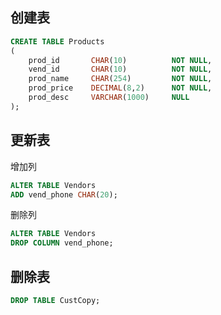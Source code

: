 ## 创建表

```sql
CREATE TABLE Products
(
    prod_id       CHAR(10)          NOT NULL,
    vend_id       CHAR(10)          NOT NULL,
    prod_name     CHAR(254)         NOT NULL,
    prod_price    DECIMAL(8,2)      NOT NULL,
    prod_desc     VARCHAR(1000)     NULL
);
```

## 更新表

增加列

```sql
ALTER TABLE Vendors
ADD vend_phone CHAR(20);
```

删除列

```sql
ALTER TABLE Vendors
DROP COLUMN vend_phone;
```

## 删除表

```sql
DROP TABLE CustCopy;
```